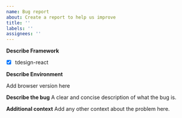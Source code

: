 ```yaml
---
name: Bug report
about: Create a report to help us improve
title: ''
labels: ''
assignees: ''
---
```


**Describe Framework**

- [x] tdesign-react

**Describe Environment**

Add browser version here

**Describe the bug**
A clear and concise description of what the bug is.

**Additional context**
Add any other context about the problem here.
